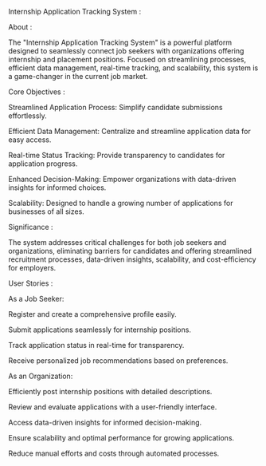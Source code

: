 Internship Application Tracking System :

About :


The "Internship Application Tracking System" is a powerful platform designed to seamlessly connect job seekers with organizations offering internship and placement positions. Focused on streamlining processes, efficient data management, real-time tracking, and scalability, this system is a game-changer in the current job market.


Core Objectives :


Streamlined Application Process: Simplify candidate submissions effortlessly.

Efficient Data Management: Centralize and streamline application data for easy access.

Real-time Status Tracking: Provide transparency to candidates for application progress.

Enhanced Decision-Making: Empower organizations with data-driven insights for informed choices.

Scalability: Designed to handle a growing number of applications for businesses of all sizes.


Significance :

The system addresses critical challenges for both job seekers and organizations, eliminating barriers for candidates and offering streamlined recruitment processes, data-driven insights, scalability, and cost-efficiency for employers.


User Stories  :

As a Job Seeker:

Register and create a comprehensive profile easily.

Submit applications seamlessly for internship positions.

Track application status in real-time for transparency.

Receive personalized job recommendations based on preferences.

As an Organization:

Efficiently post internship positions with detailed descriptions.

Review and evaluate applications with a user-friendly interface.

Access data-driven insights for informed decision-making.

Ensure scalability and optimal performance for growing applications.

Reduce manual efforts and costs through automated processes.
